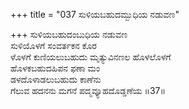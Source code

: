 +++
title = "037 ಸುಳಿಯಬಹುದಮ್ಬುಧಿಯ ನಡುವಣ"

+++
ಸುಳಿಯಬಹುದಂಬುಧಿಯ ನಡುವಣ  
ಸುಳಿಯೊಳಗೆ ಸಂವರ್ತಕನ ಕೊರ  
ಳೊಳಗೆ ಕುಣಿಯಲುಬಹುದು ಮೃತ್ಯುವಿನಣಲ ಹೊಳಲೊಳಗೆ  
ಹೊಳಕಬಹುದಹಿಪನ ಫಣಾ ಮಂ  
ಡಳದೊಳಾಡಲುಬಹುದು ಕಾಣೆನು  
ಗೆಲುವ ಹದನನು ಮಗನೆ ಪದ್ಮವ್ಯೂಹದೊಡ್ಡಣೆಯ     ॥37॥